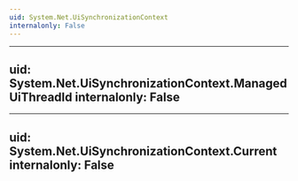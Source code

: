 ```yaml
---
uid: System.Net.UiSynchronizationContext
internalonly: False
---
```


---
uid: System.Net.UiSynchronizationContext.ManagedUiThreadId
internalonly: False
---

---
uid: System.Net.UiSynchronizationContext.Current
internalonly: False
---
